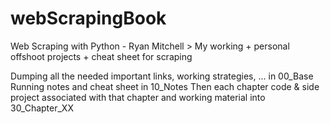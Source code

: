 # webScrapingBook

Web Scraping with Python - Ryan Mitchell > My working + personal offshoot projects + cheat sheet for scraping

Dumping all the needed important links, working strategies, ... in 00_Base
Running notes and cheat sheet in 10_Notes
Then each chapter code & side project associated with that chapter and working material into 30_Chapter_XX
